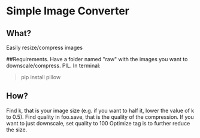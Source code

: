 # Simple Image Converter
## What?
Easily resize/compress images

##Requirements.
Have a folder named "raw" with the images you want to downscale/compress.
PIL. In terminal:
>pip install pillow

## How?
Find k, that is your image size (e.g. if you want to half it, lower the value of k to 0.5).
Find quality in foo.save, that is the quality of the compression. If you want to just downscale, set quality to 100
Optimize tag is to further reduce the size.
